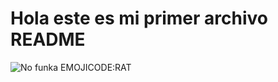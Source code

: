 # Hola este es mi primer archivo README
![No funka](https://is1-ssl.mzstatic.com/image/thumb/Music114/v4/e5/8e/67/e58e67ec-e8f5-5435-2150-8350b641d083/5059033243767_cover.jpg/400x400cc.jpg)
EMOJICODE:RAT